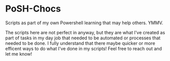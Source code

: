 # PoSH-Chocs
Scripts as part of my own Powershell learning that may help others. YMMV.

The scripts here are not perfect in anyway, but they are what I've created as part of tasks in my day job that needed to be automated
or processes that needed to be done. I fully understand that there maybe quicker or more efficent ways to do what I've done in my
scripts! Feel free to reach out and let me know! 

